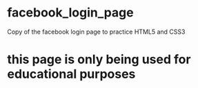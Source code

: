 # facebook_login_page
Copy of the facebook login page to practice HTML5 and CSS3

# this page is only being used for educational purposes